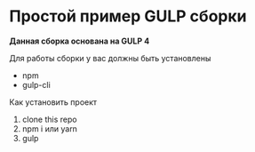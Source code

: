 # Простой пример GULP сборки #
__Данная сборка основана на GULP 4__

Для работы сборки у вас должны быть установлены
* npm 
* gulp-cli 

Как установить проект

1. clone this repo
2. npm i или yarn
3. gulp 